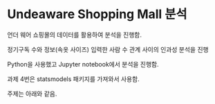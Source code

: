 # Undeaware Shopping Mall 분석

언더 웨어 쇼핑몰의 데이터를 활용하여 분석을 진행함.

정기구독 수와 정보(속옷 사이즈) 입력한 사람 수 관계 사이의 인과성 분석을 진행

Python을 사용했고 Jupyter notebook에서 분석을 진행함.

과제 4번은 statsmodels 패키지를 가져와서 사용함.

주제는 아래와 같음.
